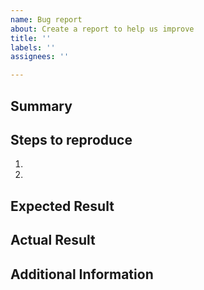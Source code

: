 ```yaml
---
name: Bug report
about: Create a report to help us improve
title: ''
labels: ''
assignees: ''

---
```


## Summary

<!-- Short summary on what is wrong -->

## Steps to reproduce

1.
2.

<!-- Detailed and easy to follow steps on how to reproduce this issue -->
<!-- Quality of this section marginally improves speed of bug resolution -->


## Expected Result

<!-- What was expected from user perspective -->

## Actual Result

<!-- What actually happened -->


## Additional Information

<!-- Anything that can help investigate this bug, such as versions, OS or any relevant info -->
